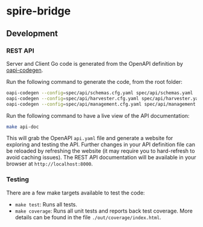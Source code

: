 # spire-bridge

## Development

### REST API

Server and Client Go code is generated from the OpenAPI definition by [oapi-codegen](https://github.com/deepmap/oapi-codegen).

Run the following command to generate the code, from the root folder:

```bash
oapi-codegen --config=spec/api/schemas.cfg.yaml spec/api/schemas.yaml
oapi-codegen --config=spec/api/harvester.cfg.yaml spec/api/harvester.yaml
oapi-codegen --config=spec/api/management.cfg.yaml spec/api/management.yaml
```

Run the following command to have a live view of the API documentation:

```bash
make api-doc
```
This will grab the OpenAPI `api.yaml` file and generate a website for exploring and testing the API. Further changes in your API definition file can be reloaded by refreshing the website (it may require you to hard-refresh to avoid caching issues). The REST API documentation will be available in your browser at `http://localhost:8000`.

### Testing

There are a few make targets available to test the code:

* `make test`: Runs all tests.
* `make coverage`: Runs all unit tests and reports back test coverage. More details can be found in the file `./out/coverage/index.html`.
